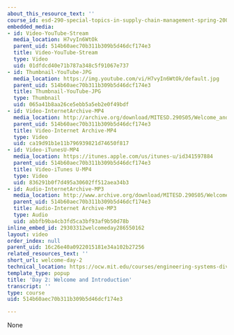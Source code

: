 ```yaml
---
about_this_resource_text: ''
course_id: esd-290-special-topics-in-supply-chain-management-spring-2005
embedded_media:
- id: Video-YouTube-Stream
  media_location: H7vyIn6WtOk
  parent_uid: 514b60aec70b311b309b5d46dcf174e3
  title: Video-YouTube-Stream
  type: Video
  uid: 01dfdcd40e71b787a348c5f91067e737
- id: Thumbnail-YouTube-JPG
  media_location: https://img.youtube.com/vi/H7vyIn6WtOk/default.jpg
  parent_uid: 514b60aec70b311b309b5d46dcf174e3
  title: Thumbnail-YouTube-JPG
  type: Thumbnail
  uid: 065a41b8aa26ce5ebb5a5eb2e0f49bdf
- id: Video-InternetArchive-MP4
  media_location: http://archive.org/download/MITESD.290S05/Welcome_and_Introduction_day2-220k.mp4
  parent_uid: 514b60aec70b311b309b5d46dcf174e3
  title: Video-Internet Archive-MP4
  type: Video
  uid: ca19d91b1e11b796939821d74650f817
- id: Video-iTunesU-MP4
  media_location: https://itunes.apple.com/us/itunes-u/id341597884
  parent_uid: 514b60aec70b311b309b5d46dcf174e3
  title: Video-iTunes U-MP4
  type: Video
  uid: 836291b0f7d495a30602ff512aea34b3
- id: Audio-InternetArchive-MP3
  media_location: http://www.archive.org/download/MITESD.290S05/Welcome_and_Introduction_day2.mp3
  parent_uid: 514b60aec70b311b309b5d46dcf174e3
  title: Audio-Internet Archive-MP3
  type: Audio
  uid: abbfb9ba4cb3fd5ca3bf93af9b50d78b
inline_embed_id: 29303312welcomeday286550162
layout: video
order_index: null
parent_uid: 16c26e40a0922015181e34a102b27256
related_resources_text: ''
short_url: welcome-day-2
technical_location: https://ocw.mit.edu/courses/engineering-systems-division/esd-290-special-topics-in-supply-chain-management-spring-2005/conference-videos/welcome-day-2
template_type: popup
title: 'Day 2: Welcome and Introduction'
transcript: ''
type: course
uid: 514b60aec70b311b309b5d46dcf174e3

---
```

None